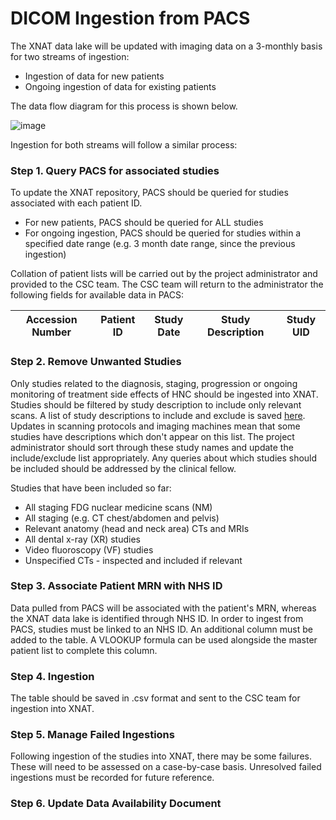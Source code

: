 # DICOM Ingestion from PACS

The XNAT data lake will be updated with imaging data on a 3-monthly basis for two streams of ingestion:

- Ingestion of data for new patients
- Ongoing ingestion of data for existing patients

The data flow diagram for this process is shown below.

![image](https://github.com/user-attachments/assets/99eb20de-3294-436c-a6e1-f7d51c409e12)

Ingestion for both streams will follow a similar process:

### Step 1. Query PACS for associated studies

To update the XNAT repository, PACS should be queried for studies associated with each patient ID.

- For new patients, PACS should be queried for ALL studies
- For ongoing ingestion, PACS should be queried for studies within a specified date range (e.g. 3 month date range, since the previous ingestion)

Collation of patient lists will be carried out by the project administrator and provided to the CSC team. The CSC team will return to the administrator the following fields for available data in PACS:

| Accession Number| Patient ID | Study Date| Study Description| Study UID|
|-                |-           |-          |-                 |-         |

### Step 2. Remove Unwanted Studies
Only studies related to the diagnosis, staging, progression or ongoing monitoring of treatment side effects of HNC should be ingested into XNAT.  Studies should be filtered by study description to include only relevant scans.  A list of study descriptions to include and exclude is saved [here](../Appendix/12a_RT-HaND_I_Imaging_Study_Descriptions-Known_Include_Exclude.xlsx).  Updates in scanning protocols and imaging machines mean that some studies have descriptions which don't appear on this list.  The project administrator should sort through these study names and update the include/exclude list appropriately.  Any queries about which studies should be included should be addressed by the clinical fellow.

Studies that have been included so far:
- All staging FDG nuclear medicine scans (NM)
- All staging (e.g. CT chest/abdomen and pelvis)
- Relevant anatomy (head and neck area) CTs and MRIs
- All dental x-ray (XR) studies
- Video fluoroscopy (VF) studies
- Unspecified CTs - inspected and included if relevant

### Step 3. Associate Patient MRN with NHS ID
Data pulled from PACS will be associated with the patient's MRN, whereas the XNAT data lake is identified through NHS ID.  In order to ingest from PACS, studies must be linked to an NHS ID.  An additional column must be added to the table.  A VLOOKUP formula can be used alongside the master patient list to complete this column. 

### Step 4. Ingestion
The table should be saved in .csv format and sent to the CSC team for ingestion into XNAT.
  
### Step 5. Manage Failed Ingestions
Following ingestion of the studies into XNAT, there may be some failures. These will need to be assessed on a case-by-case basis.  Unresolved failed ingestions must be recorded for future reference.

### Step 6. Update Data Availability Document

